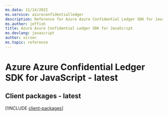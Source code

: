```yaml
---
ms.data: 11/14/2022
ms.service: azureconfidentialledger
description: Reference for Azure Azure Confidential Ledger SDK for JavaScript
ms.author: jeffish
title: Azure Azure Confidential Ledger SDK for JavaScript
ms.devlang: javascript
author: xirzec
ms.topic: reference
---
```

# Azure Azure Confidential Ledger SDK for JavaScript - latest

## Client packages - latest
[!INCLUDE [client-packages](azure-confidential-ledger-client-index.md)]